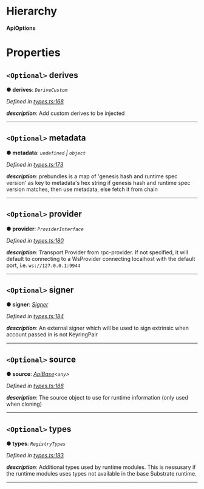 

# Hierarchy

**ApiOptions**

# Properties

<a id="derives"></a>

## `<Optional>` derives

**● derives**: *`DeriveCustom`*

*Defined in [types.ts:168](https://github.com/polkadot-js/api/blob/0d12b08/packages/api/src/types.ts#L168)*

*__description__*: Add custom derives to be injected

___
<a id="metadata"></a>

## `<Optional>` metadata

**● metadata**: *`undefined` \| `object`*

*Defined in [types.ts:173](https://github.com/polkadot-js/api/blob/0d12b08/packages/api/src/types.ts#L173)*

*__description__*: prebundles is a map of 'genesis hash and runtime spec version' as key to metadata's hex string if genesis hash and runtime spec version matches, then use metadata, else fetch it from chain

___
<a id="provider"></a>

## `<Optional>` provider

**● provider**: *`ProviderInterface`*

*Defined in [types.ts:180](https://github.com/polkadot-js/api/blob/0d12b08/packages/api/src/types.ts#L180)*

*__description__*: Transport Provider from rpc-provider. If not specified, it will default to connecting to a WsProvider connecting localhost with the default port, i.e. `ws://127.0.0.1:9944`

___
<a id="signer"></a>

## `<Optional>` signer

**● signer**: *[Signer](_types_.signer.md)*

*Defined in [types.ts:184](https://github.com/polkadot-js/api/blob/0d12b08/packages/api/src/types.ts#L184)*

*__description__*: An external signer which will be used to sign extrinsic when account passed in is not KeyringPair

___
<a id="source"></a>

## `<Optional>` source

**● source**: *[ApiBase](../classes/_base_.apibase.md)<`any`>*

*Defined in [types.ts:188](https://github.com/polkadot-js/api/blob/0d12b08/packages/api/src/types.ts#L188)*

*__description__*: The source object to use for runtime information (only used when cloning)

___
<a id="types"></a>

## `<Optional>` types

**● types**: *`RegistryTypes`*

*Defined in [types.ts:193](https://github.com/polkadot-js/api/blob/0d12b08/packages/api/src/types.ts#L193)*

*__description__*: Additional types used by runtime modules. This is nessusary if the runtime modules uses types not available in the base Substrate runtime.

___

